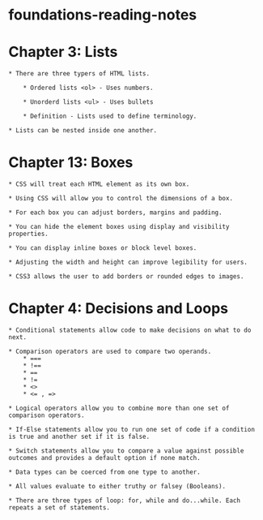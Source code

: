 # foundations-reading-notes

# Chapter 3: Lists

    * There are three typers of HTML lists.

        * Ordered lists <ol> - Uses numbers.

        * Unorderd lists <ul> - Uses bullets

        * Definition - Lists used to define terminology.

    * Lists can be nested inside one another.     


    
# Chapter 13: Boxes

    * CSS will treat each HTML element as its own box.

    * Using CSS will allow you to control the dimensions of a box. 

    * For each box you can adjust borders, margins and padding.

    * You can hide the element boxes using display and visibility properties. 

    * You can display inline boxes or block level boxes. 

    * Adjusting the width and height can improve legibility for users. 

    * CSS3 allows the user to add borders or rounded edges to images. 

# Chapter 4: Decisions and Loops
    * Conditional statements allow code to make decisions on what to do next. 

    * Comparison operators are used to compare two operands. 
        * ===
        * !==
        * ==
        * !=
        * <>
        * <= , =>

    * Logical operators allow you to combine more than one set of comparison operators. 
    
    * If-Else statements allow you to run one set of code if a condition is true and another set if it is false.

    * Switch statements allow you to compare a value against possible outcomes and provides a default option if none match. 

    * Data types can be coerced from one type to another.

    * All values evaluate to either truthy or falsey (Booleans).

    * There are three types of loop: for, while and do...while. Each repeats a set of statements.